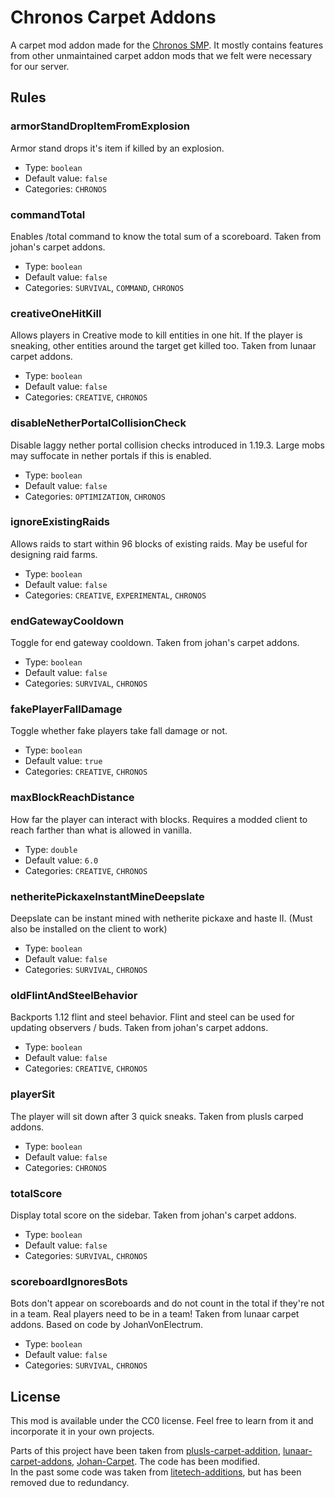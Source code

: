# Chronos Carpet Addons

A carpet mod addon made for the [Chronos SMP](https://discord.gg/VvPucVAjUS). It mostly contains features from other unmaintained carpet addon mods that we felt were necessary for our server.

## Rules

### armorStandDropItemFromExplosion
Armor stand drops it's item if killed by an explosion.
* Type: `boolean`
* Default value: `false`
* Categories: `CHRONOS`

### commandTotal
Enables /total command to know the total sum of a scoreboard. Taken from johan's carpet addons.
* Type: `boolean`
* Default value: `false`
* Categories: `SURVIVAL`, `COMMAND`, `CHRONOS`

### creativeOneHitKill
Allows players in Creative mode to kill entities in one hit. If the player is sneaking, other entities around the target get killed too. Taken from lunaar carpet addons.
* Type: `boolean`
* Default value: `false`
* Categories: `CREATIVE`, `CHRONOS`

### disableNetherPortalCollisionCheck
Disable laggy nether portal collision checks introduced in 1.19.3. Large mobs may suffocate in nether portals if this is enabled.
* Type: `boolean`
* Default value: `false`
* Categories: `OPTIMIZATION`, `CHRONOS`

### ignoreExistingRaids
Allows raids to start within 96 blocks of existing raids. May be useful for designing raid farms.
* Type: `boolean`
* Default value: `false`
* Categories: `CREATIVE`, `EXPERIMENTAL`, `CHRONOS`

### endGatewayCooldown
Toggle for end gateway cooldown. Taken from johan's carpet addons.
* Type: `boolean`
* Default value: `false`
* Categories: `SURVIVAL`, `CHRONOS`

### fakePlayerFallDamage
Toggle whether fake players take fall damage or not.
* Type: `boolean`
* Default value: `true`
* Categories: `CREATIVE`, `CHRONOS`

### maxBlockReachDistance
How far the player can interact with blocks. Requires a modded client to reach farther than what is allowed in vanilla.
* Type: `double`
* Default value: `6.0`
* Categories: `CREATIVE`, `CHRONOS`

### netheritePickaxeInstantMineDeepslate
Deepslate can be instant mined with netherite pickaxe and haste II.
(Must also be installed on the client to work)
* Type: `boolean`
* Default value: `false`
* Categories: `SURVIVAL`, `CHRONOS`

### oldFlintAndSteelBehavior
Backports 1.12 flint and steel behavior. Flint and steel can be used for updating observers / buds. Taken from johan's carpet addons.
* Type: `boolean`
* Default value: `false`
* Categories: `CREATIVE`, `CHRONOS`

### playerSit
The player will sit down after 3 quick sneaks. Taken from plusls carped addons.
* Type: `boolean`
* Default value: `false`
* Categories: `CHRONOS`

### totalScore
Display total score on the sidebar. Taken from johan's carpet addons.
* Type: `boolean`
* Default value: `false`
* Categories: `SURVIVAL`, `CHRONOS`

### scoreboardIgnoresBots
Bots don't appear on scoreboards and do not count in the total if they're not in a team. Real players need to be in a team! Taken from lunaar carpet addons. Based on code by JohanVonElectrum.
* Type: `boolean`
* Default value: `false`
* Categories: `SURVIVAL`, `CHRONOS`

## License

This mod is available under the CC0 license. Feel free to learn from it and incorporate it in your own projects.

Parts of this project have been taken from [plusls-carpet-addition](https://github.com/plusls/plusls-carpet-addition), [lunaar-carpet-addons](https://github.com/Lunaar-SMP/lunaar-carpet-addons), [Johan-Carpet](https://github.com/JohanVonElectrum/Johan-Carpet). The code has been modified. \
In the past some code was taken from [litetech-additions](https://github.com/LiteTechMC/litetech-additions), but has been removed due to redundancy.
